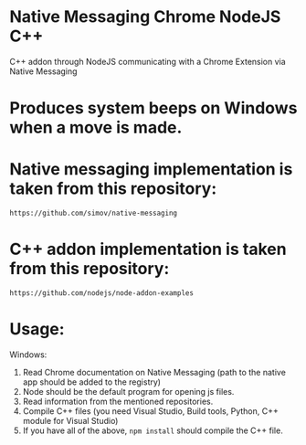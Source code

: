 # Native Messaging Chrome NodeJS C++
C++ addon through NodeJS communicating with a Chrome Extension via Native Messaging

# Produces system beeps on Windows when a move is made. 

# Native messaging implementation is taken from this repository:
`https://github.com/simov/native-messaging`
# C++ addon implementation is taken from this repository:
`https://github.com/nodejs/node-addon-examples` 

# Usage:

Windows: 

1. Read Chrome documentation on Native Messaging (path to the native app should be added to the registry)
3. Node should be the default program for opening js files.
3. Read information from the mentioned repositories.
4. Compile C++ files (you need Visual Studio, Build tools, Python, C++ module for Visual Studio)
5. If you have all of the above, `npm install` should compile the C++ file. 
